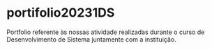 # portifolio20231DS
Portfolio referente às nossas atividade realizadas durante o curso de Desenvolvimento de Sistema juntamente com a instituição.
